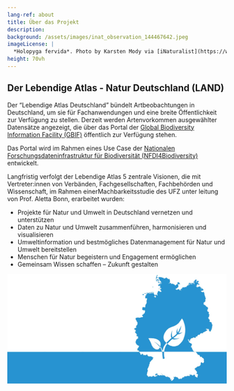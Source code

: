 ```yaml
---
lang-ref: about
title: Über das Projekt
description: 
background: /assets/images/inat_observation_144467642.jpeg
imageLicense: |
  *Holopyga fervida*. Photo by Karsten Mody via [iNaturalist](https://www.inaturalist.org/observations/144467642)
height: 70vh
---
```


## Der Lebendige Atlas - Natur Deutschland (LAND)

Der “Lebendige Atlas Deutschland” bündelt Artbeobachtungen in Deutschland, um sie für Fachanwendungen und eine breite Öffentlichkeit zur Verfügung zu stellen. Derzeit werden Artenvorkommen ausgewählter Datensätze angezeigt, die über das Portal der [Global Biodiversity Information Facility (GBIF)](http://www.gbif.org) öffentlich zur Verfügung stehen.

Das Portal wird im Rahmen eines Use Case der [Nationalen Forschungsdateninfrastruktur für Biodiversität (NFDI4Biodiversity)](https://www.nfdi4biodiversity.org) entwickelt.

Langfristig verfolgt der Lebendige Atlas 5 zentrale Visionen, die mit Vertreter:innen von Verbänden, Fachgesellschaften, Fachbehörden und Wissenschaft, im Rahmen einerMachbarkeitsstudie des UFZ unter leitung von Prof. Aletta Bonn, erarbeitet wurden:

* Projekte für Natur und Umwelt in Deutschland vernetzen und unterstützen
* Daten zu Natur und Umwelt zusammenführen, harmonisieren und visualisieren
* Umweltinformation und bestmögliches Datenmanagement für Natur und Umwelt bereitstellen
* Menschen für Natur begeistern und Engagement ermöglichen
* Gemeinsam Wissen schaffen – Zukunft gestalten

![image](/assets/images/LAND_logo.jpg)


